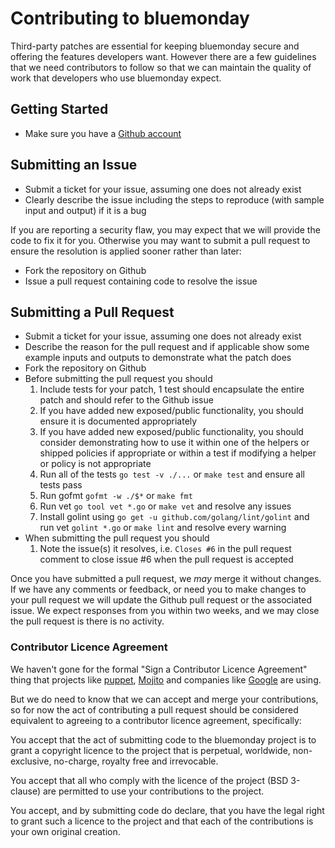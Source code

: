 # Contributing to bluemonday

Third-party patches are essential for keeping bluemonday secure and offering the features developers want. However there are a few guidelines that we need contributors to follow so that we can maintain the quality of work that developers who use bluemonday expect.

## Getting Started

* Make sure you have a [Github account](https://github.com/signup/free)

## Submitting an Issue

* Submit a ticket for your issue, assuming one does not already exist
* Clearly describe the issue including the steps to reproduce (with sample input and output) if it is a bug

If you are reporting a security flaw, you may expect that we will provide the code to fix it for you. Otherwise you may want to submit a pull request to ensure the resolution is applied sooner rather than later:

* Fork the repository on Github
* Issue a pull request containing code to resolve the issue

## Submitting a Pull Request

* Submit a ticket for your issue, assuming one does not already exist
* Describe the reason for the pull request and if applicable show some example inputs and outputs to demonstrate what the patch does
* Fork the repository on Github
* Before submitting the pull request you should
  1. Include tests for your patch, 1 test should encapsulate the entire patch and should refer to the Github issue 
  1. If you have added new exposed/public functionality, you should ensure it is documented appropriately
  1. If you have added new exposed/public functionality, you should consider demonstrating how to use it within one of the helpers or shipped policies if appropriate or within a test if modifying a helper or policy is not appropriate
  1. Run all of the tests `go test -v ./...` or `make test` and ensure all tests pass
  1. Run gofmt `gofmt -w ./$*` or `make fmt`
  1. Run vet `go tool vet *.go` or `make vet` and resolve any issues
  1. Install golint using `go get -u github.com/golang/lint/golint` and run vet `golint *.go` or `make lint` and resolve every warning
* When submitting the pull request you should
  1. Note the issue(s) it resolves, i.e. `Closes #6` in the pull request comment to close issue #6 when the pull request is accepted

Once you have submitted a pull request, we *may* merge it without changes. If we have any comments or feedback, or need you to make changes to your pull request we will update the Github pull request or the associated issue. We expect responses from you within two weeks, and we may close the pull request is there is no activity.

### Contributor Licence Agreement

We haven't gone for the formal "Sign a Contributor Licence Agreement" thing that projects like [puppet](https://cla.puppetlabs.com/), [Mojito](https://developer.yahoo.com/cocktails/mojito/cla/) and companies like [Google](http://code.google.com/legal/individual-cla-v1.0.html) are using.

But we do need to know that we can accept and merge your contributions, so for now the act of contributing a pull request should be considered equivalent to agreeing to a contributor licence agreement, specifically:

You accept that the act of submitting code to the bluemonday project is to grant a copyright licence to the project that is perpetual, worldwide, non-exclusive, no-charge, royalty free and irrevocable.

You accept that all who comply with the licence of the project (BSD 3-clause) are permitted to use your contributions to the project.

You accept, and by submitting code do declare, that you have the legal right to grant such a licence to the project and that each of the contributions is your own original creation.
